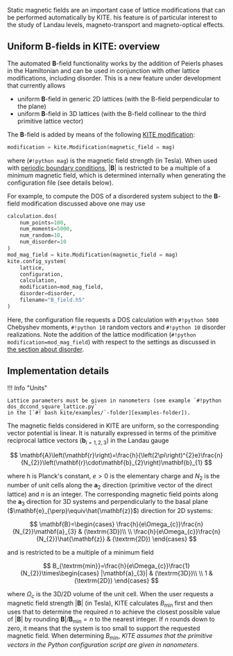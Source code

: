 Static magnetic fields are an important case of lattice modifications that can be performed automatically by KITE. 
his feature is of particular interest to the study of Landau levels, magneto-transport and magneto-optical effects.

## Uniform B-fields in KITE: overview

The automated $\mathbf{B}$-field functionality works by the addition of Peierls phases in the Hamiltonian and can be
used in conjunction with other lattice modifications, including disorder.
This is a new feature under development that currently allows

* uniform $\mathbf{B}$-field in generic 2D lattices (with the B-field perpendicular to the plane)
* uniform $\mathbf{B}$-field in 3D lattices (with the B-field collinear to the third primitive lattice vector)

The $\mathbf{B}$-field is added by means of the following [KITE modification][modification-par-magnetic_field]:

``` py
modification = kite.Modification(magnetic_field = mag)
``` 

where (`#!python mag`) is the magnetic field strength (in Tesla).
When used with [periodic boundary conditions][configuration-boundaries],
$|\mathbf{B}|$ is restricted to be a multiple of a minimum magnetic field,
which is determined internally when generating the configuration file (see details below). 

For example, to compute the DOS of a disordered system subject to the
$\mathbf{B}$-field modification discussed above one may use

``` py linenums="1"
calculation.dos(
    num_points=100,
    num_moments=5000,
    num_random=10,
    num_disorder=10
)
mod_mag_field = kite.Modification(magnetic_field = mag)
kite.config_system(
    lattice,
    configuration,
    calculation,
    modification=mod_mag_field,
    disorder=disorder,
    filename="B_field.h5"
)
``` 
Here, the configuration file requests a DOS calculation with `#!python 5000` Chebyshev moments, `#!python 10`
random vectors and `#!python 10` disorder realizations.
Note the addition of the lattice modification (`#!python modification=mod_mag_field`) with respect to the settings
as discussed in [the section about disorder](disorder.md).

## Implementation details

!!! Info "Units"  

    Lattice parameters must be given in nanometers (see example `#!python dos_dccond_square_lattice.py`
    in the [`#! bash kite/examples/`-folder][examples-folder]).

The magnetic fields considered in KITE are uniform, so the corresponding vector potential is linear. It is naturally expressed in terms of the primitive reciprocal lattice vectors ($\mathbf{b}_{i=1,2,3}$) in the Landau gauge

$$
\mathbf{A}\left(\mathbf{r}\right)=\frac{h}{\left(2\pi\right)^{2}e}\frac{n}{N_{2}}\left(\mathbf{r}\cdot\mathbf{b}_{2}\right)\mathbf{b}_{1}
$$

where h is Planck's constant, $e>0$ is the elementary charge and $N_{2}$ is the number of unit cells along the $\mathbf{a}_{2}$ direction (primitive vector of the direct lattice) and $n$ is an integer. The corresponding magnetic field points along the $\mathbf{a}_{3}$ direction for 3D systems and perpendicularly to the basal plane ($\mathbf{e}_{\perp}\equiv\hat{\mathbf{z}}$) direction for 2D systems:


$$
\mathbf{B}=\begin{cases}
\frac{h}{e\Omega_{c}}\frac{n}{N_{2}}\mathbf{a}_{3} & (\textrm{3D})\\
\\
\frac{h}{e\Omega_{c}}\frac{n}{N_{2}}\hat{\mathbf{z}} & (\textrm{2D})
\end{cases}
$$

and is restricted to be a multiple of a minimum field 

$$
B_{\textrm{min}}=\frac{h}{e\Omega_{c}}\frac{1}{N_{2}}\times\begin{cases}
|\mathbf{a}_{3}| & (\textrm{3D})\\
\\
1 & (\textrm{2D})
\end{cases}
$$

where $\Omega_{c}$ is the 3D/2D volume of the unit cell.  When the user requests a magnetic field strength $|\mathbf{B}|$ (in Tesla), KITE calculates $B_{\textrm{min}}$ first and then uses that to determine the required $n$ to achieve the closest possible value of $|\mathbf{B}|$ by rounding $\mathbf{B}|/\mathbf{B}_{\textrm{min}}=n$ to the nearest integer. If $n$ rounds down to zero, it means that the system is too small to support the requested magnetic field. When determining $B_{\textrm{min}}$, _KITE assumes that the primitive vectors in the Python configuration script are given in nanometers_.



[modification-par-magnetic_field]: ../api/kite.md#modification-par-magnetic_field
[configuration-boundaries]: ../api/kite.md#configuration-boundaries
[examples-folder]: more_examples/additional_examples.md